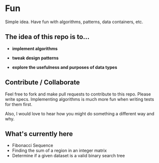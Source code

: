 # Fun

Simple idea.  Have fun with algorithms, patterns, data containers, etc.  

## The idea of this repo is to…

* **implement algorithms**

* **tweak design patterns**

* **explore the usefulness and purposes of data types**

## Contribute / Collaborate

Feel free to fork and make pull requests to contribute to this repo.  Please write specs. Implementing algorithms is much more fun when writing tests for them first.

Also, I would love to hear how you might do something a different way and why.

## What's currently here

* Fibonacci Sequence
* Finding the sum of a region in an integer matrix
* Determine if a given dataset is a valid binary search tree